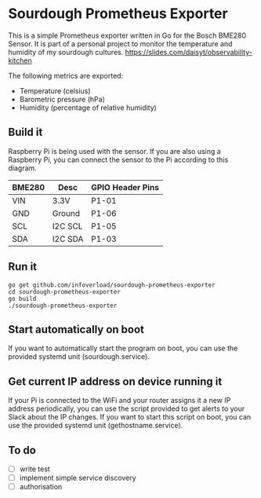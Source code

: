 # Sourdough Prometheus Exporter

This is a simple Prometheus exporter written in Go for the Bosch BME280 Sensor.  It is part of a personal project to monitor the temperature and humidity of my sourdough cultures. https://slides.com/daisyt/observability-kitchen

The following metrics are exported:
- Temperature (celsius)
- Barometric pressure (hPa)
- Humidity (percentage of relative humidity)


## Build it

Raspberry Pi is being used with the sensor. If you are also using a Raspberry Pi, you can connect the sensor to the Pi according to this diagram.

BME280 | Desc    | GPIO Header Pins
------ | ------- |------------------
VIN    | 3.3V    | P1-01
GND    | Ground  | P1-06
SCL    | I2C SCL | P1-05
SDA    | I2C SDA | P1-03


## Run it

```
go get github.com/infoverload/sourdough-prometheus-exporter
cd sourdough-prometheus-exporter
go build 
./sourdough-prometheus-exporter
```

## Start automatically on boot
If you want to automatically start the program on boot, you can use the provided systemd unit (sourdough.service).


## Get current IP address on device running it
If your Pi is connected to the WiFi and your router assigns it a new IP address periodically, you can use the script provided to get alerts to your Slack about the IP changes.  If you want to start this script on boot, you can use the provided systemd unit (gethostname.service).


## To do
- [ ] write test
- [ ] implement simple service discovery
- [ ] authorisation
